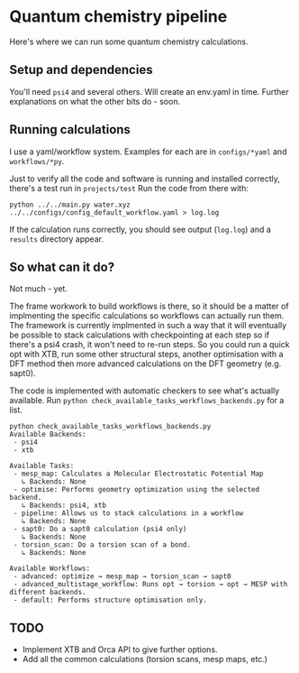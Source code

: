 # Quantum chemistry pipeline

Here's where we can run some quantum chemistry calculations. 

## Setup and dependencies

You'll need `psi4` and several others. Will create an env.yaml in time. Further explanations on what the other bits do - soon.

## Running calculations

I use a yaml/workflow system. Examples for each are in `configs/*yaml` and `workflows/*py`.

Just to verify all the code and software is running and installed correctly, there's a test run in `projects/test` Run the code from there with:

`python ../../main.py water.xyz ../../configs/config_default_workflow.yaml > log.log`

If the calculation runs correctly, you should see output (`log.log`) and a `results` directory appear.

## So what can it do?

Not much - yet.

The frame workwork to build workflows is there, so it should be a matter of implmenting the specific calculations so workflows can actually run them. The framework is currently implmented in such a way that it will eventually be possible to stack calculations with checkpointing at each step so if there's a psi4 crash, it won't need to re-run steps. So you could run a quick opt with XTB, run some other structural steps, another optimisation with a DFT method then more advanced calculations on the DFT geometry (e.g. sapt0).

The code is implemented with automatic checkers to see what's actually available. Run `python check_available_tasks_workflows_backends.py` for a list.

```
python check_available_tasks_workflows_backends.py 
Available Backends:
 - psi4
 - xtb

Available Tasks:
 - mesp_map: Calculates a Molecular Electrostatic Potential Map
   ↳ Backends: None
 - optimise: Performs geometry optimization using the selected backend.
   ↳ Backends: psi4, xtb
 - pipeline: Allows us to stack calculations in a workflow
   ↳ Backends: None
 - sapt0: Do a sapt0 calculation (psi4 only)
   ↳ Backends: None
 - torsion_scan: Do a torsion scan of a bond.
   ↳ Backends: None

Available Workflows:
 - advanced: optimize → mesp_map → torsion_scan → sapt0
 - advanced_multistage_workflow: Runs opt → torsion → opt → MESP with different backends.
 - default: Performs structure optimisation only.
```

## TODO

* Implement XTB and Orca API to give further options.
* Add all the common calculations (torsion scans, mesp maps, etc.)
